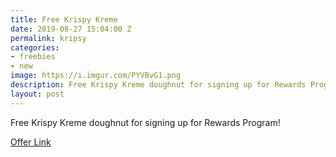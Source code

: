 ```yaml
---
title: Free Krispy Kreme
date: 2019-08-27 15:04:00 Z
permalink: kripsy
categories:
- freebies
- new
image: https://i.imgur.com/PYVBvG1.png
description: Free Krispy Kreme doughnut for signing up for Rewards Program
layout: post
---
```


Free Krispy Kreme doughnut for signing up for Rewards Program!

[Offer Link](https://krispykreme.com/more-smiles/rewards)